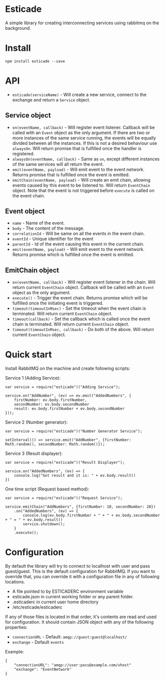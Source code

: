 # Esticade
 
A simple library for creating interconnecting services using rabbitmq on the background.

# Install

```npm install esticade --save```

# API

- `esticade(serviceName)` - Will create a new service, connect to the exchange and return a `Service` object.

## Service object

- `on(eventName, callback)` - Will register event listener. Callback will be called with an `Event` object as the only argument. If there are two or more instances of the same service running, the events will be equally divided between all the instances. If this is not a desired behaviour use `alwaysOn`. Will return promise that is fulfilled once the handler is registered.
- `alwaysOn(eventName, callback)` - Same as `on`, except different instances of the same services will all return the event.   
- `emit(eventName, payload)` - Will emit event to the event network. Returns promise that is fulfilled once the event is emitted.
- `emitChain(eventName, payload)` - Will create an emit chain, allowing events caused by this event to be listened to. Will return `EventChain` object. Note that the event is not triggered before `execute` is called on the event chain.

## Event object

- `name` - Name of the event.
- `body` - The content of the message.
- `correlationId` - Will be same on all the events in the event chain.
- `eventId` - Unique identifier for the event
- `parentId` - Id of the event causing this event in the current chain.
- `emit(eventName, payload)` - Will emit event to the event network. Returns promise which is fulfilled once the event is emitted.

## EmitChain object

- `on(eventName, callback)` - Will register event listener in the chain. Will return current `EventChain` object. Callback will be called with an `Event` object as the only argument.
- `execute()` - Trigger the event chain. Returns promise which will be fulfilled once the initiating event is triggered.
- `timeout(timeoutInMsec)` - Set the timeout when the event chain is terminated. Will return current `EventChain` object.
- `timeout(callback)` - Set the callback which is called once the event chain is terminated. Will return current `EventChain` object.
- `timeout(timeoutInMsec, callback)` - Do both of the above. Will return current `EventChain` object.

# Quick start

Install RabbitMQ on the machine and create following scripts:

Service 1 (Adding Service):
```
var service = require("esticade")("Adding Service");

service.on("AddNumber", (ev) => ev.emit("AddedNumbers", {
    firstNumber: ev.body.firstNumber,
    secondNumber: ev.body.secondNumber
    result: ev.body.firstNumber + ev.body.secondNumber
}));
```

Service 2 (Number generator):
```
var service = require("esticade")("Number Generator Service");

setInterval(() => service.emit("AddNumber", {firstNumber: Math.random(), secondNumber: Math.random()});
```

Service 3 (Result displayer):
```
var service = require("esticade")("Result Displayer");

service.on("AddedNumbers", (ev) => {
    console.log("Got result and it is: " + ev.body.result))
})
```

One time script (Request based method):
```
var service = require("esticade")("Request Service");

service.emitChain("AddNumbers", {firstNumber: 10, secondNumber: 20})
    .on("AddedNumbers", (ev) => {
        console.log(ev.body.firstNumber + " + " + ev.body.secondNumber + " = " + ev.body.result))
        service.shutdown();
    }
    .execute();
```

# Configuration

By default the library will try to connect to localhost with user and pass guest/guest. This is the default configuration
for RabbitMQ. If you want to override that, you can override it with a configuration file in any of following locations.

- A file pointed to by ESTICADERC environment variable
- esticade.json in current working folder or any parent folder.
- .esticaderc in current user home directory
- /etc/esticade/esticaderc

If any of those files is located in that order, it's contents are read and used for configuration. It should contain
JSON object with any of the following properties: 

- `connectionURL` - Default: `amqp://guest:guest@localhost/`
- `exchange` - Default `events`

Example:

```
{ 
    "connectionURL": "amqp://user:pass@example.com/vhost"
    "exchange": "EventNetwork"
}
```